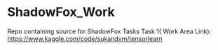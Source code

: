 # ShadowFox_Work
Repo containing source for ShadowFox Tasks
Task 1( Work Area Link): https://www.kaggle.com/code/sukandvm/tensorlearn
